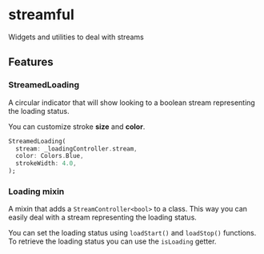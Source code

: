 # streamful

Widgets and utilities to deal with streams

## Features

### StreamedLoading

A circular indicator that will show looking to a boolean stream representing the loading status.

You can customize stroke **size** and **color**.

```dart
StreamedLoading(
  stream: _loadingController.stream,
  color: Colors.Blue,
  strokeWidth: 4.0,
);
```

### Loading mixin

A mixin that adds a `StreamController<bool>` to a class. This way you can easily deal with a stream representing the loading status.

You can set the loading status using `loadStart()` and `loadStop()` functions.
To retrieve the loading status you can use the `isLoading` getter.
